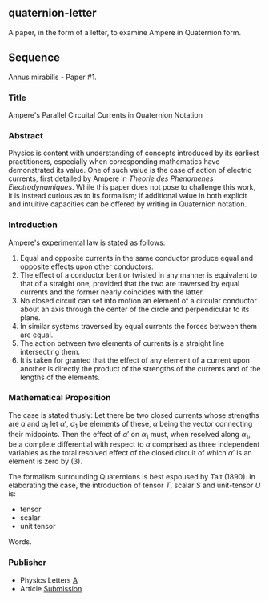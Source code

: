 ## quaternion-letter

A paper, in the form of a letter, to examine Ampere in Quaternion form.

## Sequence

Annus mirabilis - Paper #1.

### Title

Ampere's Parallel Circuital Currents in Quaternion Notation

### Abstract

Physics is content with understanding of concepts introduced by its earliest practitioners, especially when corresponding mathematics have demonstrated its value. One of such value is the case of action of electric currents, first detailed by Ampere in _Theorie des Phenomenes Electrodynamiques_. While this paper does not pose to challenge this work, it is instead curious as to its formalism; if additional value in both explicit and intuitive capacities can be offered by writing in Quaternion notation.

### Introduction

Ampere's experimental law is stated as follows:

1. Equal and opposite currents in the same conductor produce equal and opposite effects upon other conductors.
2. The effect of a conductor bent or twisted in any manner is equivalent to that of a straight one, provided that the two are traversed by equal currents and the former nearly coincides with the latter.
3. No closed circuit can set into motion an element of a circular conductor about an axis through the center of the circle and perpendicular to its plane.
4. In similar systems traversed by equal currents the forces between them are equal.
5. The action between two elements of currents is a straight line intersecting them.
6. It is taken for granted that the effect of any element of a current upon another is directly the product of the strengths of the currents and of the lengths of the elements.

### Mathematical Proposition

The case is stated thusly: Let there be two closed currents whose strengths are $a$ and $a_1$ let $\alpha\prime$, $\alpha_1$ be elements of these, $\alpha$ being the vector connecting their midpoints. Then the effect of $\alpha\prime$ on $\alpha_1$ must, when resolved along $\alpha_1$, be a complete differential with respect to $\alpha$ comprised as three independent variables as the total resolved effect of the closed circuit of which $\alpha\prime$ is an element is zero by (3).

The formalism surrounding Quaternions is best espoused by Tait (1890). In elaborating the case, the introduction of tensor $T$, scalar $S$ and unit-tensor $U$ is:

* tensor
* scalar
* unit tensor

Words.

### Publisher

* Physics Letters [A](https://www.sciencedirect.com/journal/physics-letters-a)
* Article [Submission](https://www.editorialmanager.com/phyla/default.aspx)
